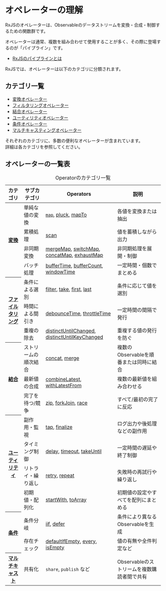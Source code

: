 # オペレーターの理解

RxJSのオペレーターは、Observableのデータストリームを変換・合成・制御するための関数群です。

オペレーターは通常、複数を組み合わせて使用することが多く、その際に登場するのが「パイプライン」です。
- [RxJSのパイプラインとは](./pipeline.md)

RxJSでは、オペレーターは以下のカテゴリに分類されます。


## カテゴリ一覧

- [変換オペレーター](./transformation/)
- [フィルタリングオペレーター](./filtering/)
- [結合オペレーター](./combination/)
- [ユーティリティオペレーター](./utility/)
- [条件オペレーター](./conditional/)
- [マルチキャスティングオペレーター](./multicasting)

それぞれのカテゴリに、多数の便利なオペレーターが含まれています。  
詳細は各カテゴリを参照してください。


## オペレーターの一覧表

<table>
  <caption>
   Operatorのカテゴリ一覧
  </caption>
  <thead>
    <tr>
      <th scope="col">カテゴリ</th>
      <th scope="col">サブカテゴリ</th>
      <th scope="col">Operators</th>
      <th scope="col">説明</th>
    </tr>
  </thead>
  <tbody>
    <tr>
      <th scope="row" rowspan="4"><a href="./transformation/">変換</a></th>
      <td>単純な値の変換</td>
      <td>
        <a href="./transformation/map.html"><code>map</code></a>, <a href="./transformation/pluck.html">pluck</a>, <a href="./transformation/mapTo.html">mapTo</a></td>
      <td>各値を変換または抽出</td>
    </tr>
    <tr>
      <td>累積処理</td>
      <td><a href="./transformation/scan.html">scan</a></td>
      <td>値を蓄積しながら出力</td>
    </tr>
    <tr>
      <td>非同期変換</td>
      <td><a href="./transformation/mergeMap.html">mergeMap</a>, <a href="./transformation/switchMap.html">switchMap</a>, <br><a href="./transformation/concatMap.html">concatMap</a>, <a href="./transformation/exhaustMap.html">exhaustMap</a></td>
      <td>非同期処理を展開・制御</td>
    </tr>
    <tr>
      <td>バッチ処理</td>
      <td style="text-align:left;"><a href="./transformation/bufferTime.html">bufferTime</a>, <a href="./transformation/bufferCount.html">bufferCount</a>, <a href="./transformation/windowTime.html">windowTime</a></td>
      <td>一定時間・個数でまとめる</td>
    </tr>
    <tr>
      <th scope="row" rowspan="3"><a href="./filtering/">ファイルタリング</a></th>
      <td>条件による選別</td>
      <td><a href="./filtering/filter.html">filter</a>, <a href="./filtering/take.html">take</a>, <a href="./filtering/first.html">first</a>, <a href="./filtering/last.html">last</a></td>
      <td>条件に応じて値を選別</td>
    </tr>
    <tr>
      <td>時間による間引き</td>
      <td><a href="./filtering/debounceTime.html">debounceTime</a>, <a href="./filtering/throttleTime.html">throttleTime</a></td>
      <td>一定時間の間隔で発行</td>
    </tr>
    <tr>
      <td>重複の除去</td>
      <td><a href="./filtering/distinctUntilChanged.html">distinctUntilChanged</a>, <a href="./filtering/distinctUntilKeyChanged.html">distinctUntilKeyChanged</a></td>
      <td>重複する値の発行を防ぐ</td>
    </tr>
    <tr>
      <th scope="row" rowspan="3"><a href="./combination/">結合</a></th>
      <td>ストリームの順次結合</td>
      <td><a href="./combination/concat.html">concat</a>, <a href="./combination/merge.html">merge</a></td>
      <td>複数のObservableを順番または同時に結合</td>
    </tr>
    <tr>
      <td>最新値の合成</td>
      <td><a href="./combination/combineLatest.html">combineLatest</a>, <a href="./combination/withLatestFrom.html">withLatestFrom</a></td>
      <td>複数の最新値を組み合わせる</td>
    </tr>
    <tr>
      <td>完了を待つ/競争</td>
      <td><a href="./combination/zip.html">zip</a>, <a href="./combination/forkJoin.html">forkJoin</a>, <a href="./combination/race.html">race</a></td>
      <td>すべて/最初の完了に反応</td>
    </tr>
    <tr>
      <th scope="row" rowspan="4"><a href="./utility/">ユーティリティ</a></th>
      <td>副作用・監視</td>
      <td><a href="./utility/tap.html">tap</a>, <a href="./utility/finalize.html">finalize</a></td>
      <td>ログ出力や後処理などの副作用</td>
    </tr>
    <tr>
      <td>タイミング制御</td>
      <td><a href="./utility/delay.html">delay</a>, <a href="./utility/timeout.html">timeout</a>, <a href="./utility/takeUntil.html">takeUntil</a></td>
      <td>一定時間の遅延や終了制御</td>
    </tr>
    <tr>
      <td>リトライ・繰り返し</td>
      <td><a href="./utility/retry.html">retry</a>, <a href="./utility/repeat.html">repeat</a></td>
      <td>失敗時の再試行や繰り返し</td>
    </tr>
    <tr>
      <td>初期値・配列化</td>
      <td><a href="./utility/startWith.html">startWith</a>, <a href="./utility/toArray.html">toArray</a></td>
      <td>初期値の設定やすべてを配列にまとめる</td>
    </tr>
    <tr>
      <th scope="row" rowspan="2"><a href="./conditional/">条件</a></th>
      <td>条件分岐</td>
      <td><a href="./conditional/iif.html">iif</a>, <a href="./conditional/defer.html">defer</a></td>
      <td>条件により異なるObservableを生成</td>
    </tr>
    <tr>
      <td>存在チェック</td>
      <td><a href="./conditional/defaultIfEmpty.html">defaultIfEmpty</a>, <a href="./conditional/every.html">every</a>, <a href="./conditional/isEmpty.html">isEmpty</a></td>
      <td>値の有無や全件判定など</td>
    </tr>
    <tr>
      <th scope="row"><a href="./multicasting">マルチキャスト</a></th>
      <td>共有化</td>
      <td><code>share</code>, <code>publish</code> など</td>
      <td>Observableのストリームを複数購読者間で共有</td>
    </tr>
  </tbody>
  <tfoot>
    <tr>
    </tr>
  </tfoot>
</table>
